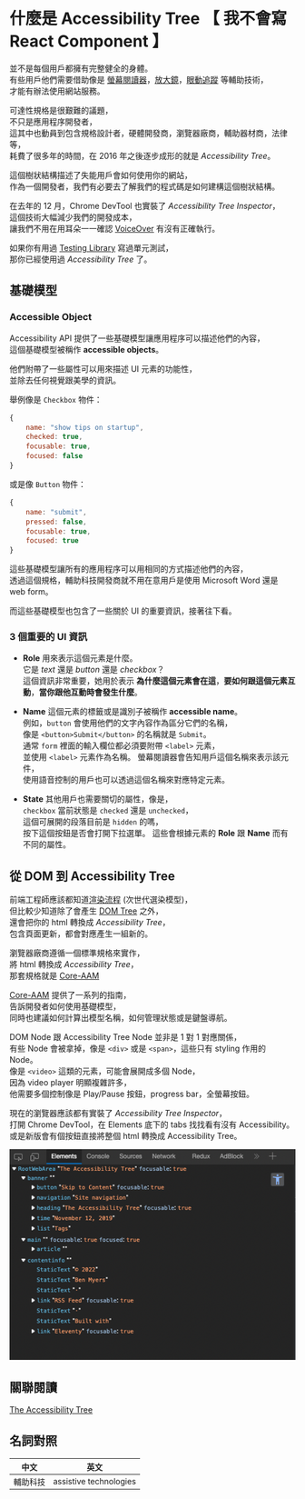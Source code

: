 # 什麼是 Accessibility Tree 【 我不會寫 React Component 】

並不是每個用戶都擁有完整健全的身體。  
有些用戶他們需要借助像是 [螢幕閱讀器][vo]，[放大鏡][zeiss]，[眼動追蹤][tobii] 等輔助技術，  
才能有辦法使用網站服務。

可達性規格是很艱難的議題，  
不只是應用程序開發者，  
這其中也動員到包含規格設計者，硬體開發商，瀏覽器廠商，輔助器材商，法律等，  
耗費了很多年的時間，在 2016 年之後逐步成形的就是 _Accessibility Tree_。

這個樹狀結構描述了失能用戶會如何使用你的網站，  
作為一個開發者，我們有必要去了解我們的程式碼是如何建構這個樹狀結構。

在去年的 12 月，Chrome DevTool 也實裝了 _Accessibility Tree Inspector_，  
這個技術大幅減少我們的開發成本，  
讓我們不用在用耳朵一一確認 [VoiceOver][vo] 有沒有正確執行。

如果你有用過 [Testing Library][testing-library] 寫過單元測試，  
那你已經使用過 _Accessibility Tree_ 了。

## 基礎模型

### Accessible Object

Accessibility API 提供了一些基礎模型讓應用程序可以描述他們的內容，  
這個基礎模型被稱作 **accessible objects**。

他們附帶了一些屬性可以用來描述 UI 元素的功能性，  
並除去任何視覺跟美學的資訊。

舉例像是 `Checkbox` 物件：

```js
{
    name: "show tips on startup",
    checked: true,
    focusable: true,
    focused: false
}
```

或是像 `Button` 物件：

```js
{
    name: "submit",
    pressed: false,
    focusable: true,
    focused: true
}
```

這些基礎模型讓所有的應用程序可以用相同的方式描述他們的內容，  
透過這個規格，輔助科技開發商就不用在意用戶是使用 Microsoft Word 還是 web form。

而這些基礎模型也包含了一些關於 UI 的重要資訊，接著往下看。

### 3 個重要的 UI 資訊

- **Role**
  用來表示這個元素是什麼。  
  它是 _text_ 還是 _button_ 還是 _checkbox_？  
  這個資訊非常重要，她用於表示 **為什麼這個元素會在這**，**要如何跟這個元素互動**，**當你跟他互動時會發生什麼**。

- **Name**
  這個元素的標籤或是識別子被稱作 **accessible name**。  
  例如，`button` 會使用他們的文字內容作為區分它們的名稱，  
  像是 `<button>Submit</button>` 的名稱就是 `Submit`。  
  通常 `form` 裡面的輸入欄位都必須要附帶 `<label>` 元素，  
  並使用 `<label>` 元素作為名稱。
  螢幕閱讀器會告知用戶這個名稱來表示該元件，  
  使用語音控制的用戶也可以透過這個名稱來對應特定元素。

- **State**
  其他用戶也需要關切的屬性，像是，  
  `checkbox` 當前狀態是 `checked` 還是 `unchecked`，  
  這個可展開的段落目前是 `hidden` 的嗎，  
  按下這個按鈕是否會打開下拉選單。
  這些會根據元素的 **Role** 跟 **Name** 而有不同的屬性。

## 從 DOM 到 Accessibility Tree

前端工程師應該都知道[渲染流程][renderingng] (次世代選染模型)，  
但比較少知道除了會產生 [DOM Tree][dom] 之外，  
還會把你的 html 轉換成 _Accessibility Tree_，  
包含頁面更新，都會對應產生一組新的。

瀏覽器廠商遵循一個標準規格來實作，  
將 html 轉換成 _Accessibility Tree_，  
那套規格就是 [Core-AAM][core-aam]

[Core-AAM][core-aam] 提供了一系列的指南，  
告訴開發者如何使用基礎模型，  
同時也建議如何計算出模型名稱，如何管理狀態或是鍵盤導航。

DOM Node 跟 Accessibility Tree Node 並非是 1 對 1 對應關係，  
有些 Node 會被拿掉，像是 `<div>` 或是 `<span>`，這些只有 styling 作用的 Node。  
像是 `<video>` 這類的元素，可能會展開成多個 Node，  
因為 video player 明顯複雜許多，  
他需要多個控制像是 Play/Pause 按鈕，progress bar，全螢幕按鈕。

現在的瀏覽器應該都有實裝了 _Accessibility Tree Inspector_，  
打開 Chrome DevTool，在 Elements 底下的 tabs 找找看有沒有 Accessibility。  
或是新版會有個按鈕直接將整個 html 轉換成 Accessibility Tree。

![DevTool](./devtool.png)

## 關聯閱讀

[The Accessibility Tree](https://benmyers.dev/blog/accessibility-tree/#fn-ref-1)

## 名詞對照

| 中文     | 英文                   |
| -------- | ---------------------- |
| 輔助科技 | assistive technologies |

[vo]: https://www.apple.com/accessibility/vision/
[zeiss]: https://www.zeiss.com.sg/vision-care/eye-care-professionals/other-products/magnifying-visual-devices/magnifiers.html
[tobii]: https://www.tobii.com/group/about/this-is-eye-tracking/
[testing-library]: https://testing-library.com/
[renderingng]: https://developer.chrome.com/articles/renderingng/
[dom]: https://en.wikipedia.org/wiki/Document_Object_Model
[core-aam]: https://www.w3.org/TR/core-aam-1.1/
